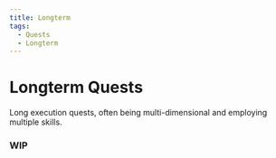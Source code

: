 ```yaml
---
title: Longterm
tags:
  - Quests
  - Longterm
---
```


# Longterm Quests

Long execution quests, often being multi-dimensional and employing multiple skills.

### WIP
